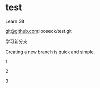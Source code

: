 # test
Learn Git

git@github.com:looseck/test.git

学习新分支

Creating a new branch is quick and simple.

1

2

3